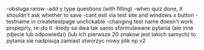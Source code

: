 -obsluga rarow
-add y type questions (with filling)
-when quiz done, it shouldn't ask whether to save
-cant exit via test site and windows x button
-testname in createtestpage unclickable
-changing test name doesn't work propeprly, re-do it
-kiedy sa dwa tak samo sformulawane pytania (ale inne zdjecie lub odpowiedzi) (lub ich pierwsze 20 znakow jest takich samych) to pytania sie nadpisuja zamiast stworzyc nowy plik np v2